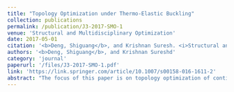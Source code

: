 ```yaml
---
title: "Topology Optimization under Thermo-Elastic Buckling"
collection: publications
permalink: /publication/J3-2017-SMO-1
venue: 'Structural and Multidisciplinary Optimization'
date: 2017-05-01
citation: '<b>Deng, Shiguang</b>, and Krishnan Suresh. <i>Structural and Multidisciplinary Optimization</i> 55 (2017): 1759–1772.'
authors: '<b>Deng, Shiguang</b>, and Krishnan Sureshd'
category: 'journal'
paperurl: '/files/J3-2017-SMO-1.pdf'
link: 'https://link.springer.com/article/10.1007/s00158-016-1611-2'
abstract: "The focus of this paper is on topology optimization of continuum structures subject to thermally induced buckling. Popular strategies for solving such problems include Solid Isotropic Material with Penalization (SIMP) and Rational Approximation of Material Properties (RAMP). Both methods rely on material parameterization, and can sometimes exhibit pseudo buckling modes in regions with low pseudo-densities. Here we consider a level-set approach that relies on the concept of topological sensitivity. Topological sensitivity analysis for thermo-elastic buckling is carried out via direct and adjoint formulations. Then, an augmented Lagrangian formulation is presented that exploits these sensitivities to solve a buckling constrained problem. Numerical experiments in 3D illustrate the robustness and efficiency of the proposed method."
---
```

